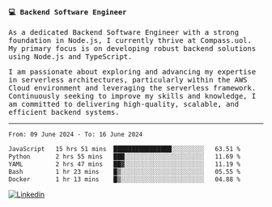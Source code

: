 
<samp>
  
#### 💻 Backend Software Engineer

As a dedicated Backend Software Engineer with a strong foundation in Node.js, I currently thrive at Compass.uol. My primary focus is on developing robust backend solutions using Node.js and TypeScript.

I am passionate about exploring and advancing my expertise in serverless architectures, particularly within the AWS Cloud environment and leveraging the serverless framework. Continuously seeking to improve my skills and knowledge, I am committed to delivering high-quality, scalable, and efficient backend systems.

---

<!--START_SECTION:waka-->

```txt
From: 09 June 2024 - To: 16 June 2024

JavaScript   15 hrs 51 mins  ████████████████░░░░░░░░░   63.51 %
Python       2 hrs 55 mins   ███░░░░░░░░░░░░░░░░░░░░░░   11.69 %
YAML         2 hrs 47 mins   ██▓░░░░░░░░░░░░░░░░░░░░░░   11.19 %
Bash         1 hr 23 mins    █▒░░░░░░░░░░░░░░░░░░░░░░░   05.55 %
Docker       1 hr 13 mins    █▒░░░░░░░░░░░░░░░░░░░░░░░   04.88 %
```

<!--END_SECTION:waka-->
  
</samp>

[![Linkedin](https://img.shields.io/badge/-Mateus%20Garcia-c080ff?style=flat-square&logo=Linkedin&logoColor=white&link=https://www.linkedin.com/in/mpgxc)](https://www.linkedin.com/in/mateusogarcia) 
